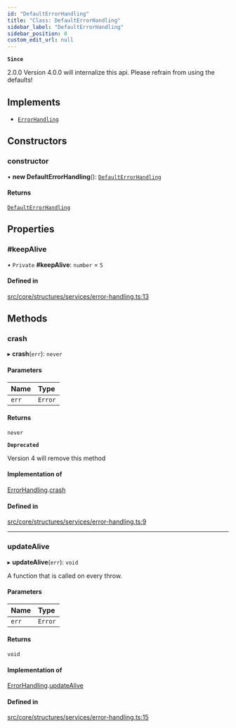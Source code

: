 ```yaml
---
id: "DefaultErrorHandling"
title: "Class: DefaultErrorHandling"
sidebar_label: "DefaultErrorHandling"
sidebar_position: 0
custom_edit_url: null
---
```


**`Since`**

2.0.0
Version 4.0.0 will internalize this api. Please refrain from using the defaults!

## Implements

- [`ErrorHandling`](../interfaces/ErrorHandling.md)

## Constructors

### constructor

• **new DefaultErrorHandling**(): [`DefaultErrorHandling`](DefaultErrorHandling.md)

#### Returns

[`DefaultErrorHandling`](DefaultErrorHandling.md)

## Properties

### #keepAlive

• `Private` **#keepAlive**: `number` = `5`

#### Defined in

[src/core/structures/services/error-handling.ts:13](https://github.com/sern-handler/handler/blob/9d5c6c7/src/core/structures/services/error-handling.ts#L13)

## Methods

### crash

▸ **crash**(`err`): `never`

#### Parameters

| Name | Type |
| :------ | :------ |
| `err` | `Error` |

#### Returns

`never`

**`Deprecated`**

Version 4 will remove this method

#### Implementation of

[ErrorHandling](../interfaces/ErrorHandling.md).[crash](../interfaces/ErrorHandling.md#crash)

#### Defined in

[src/core/structures/services/error-handling.ts:9](https://github.com/sern-handler/handler/blob/9d5c6c7/src/core/structures/services/error-handling.ts#L9)

___

### updateAlive

▸ **updateAlive**(`err`): `void`

A function that is called on every throw.

#### Parameters

| Name | Type |
| :------ | :------ |
| `err` | `Error` |

#### Returns

`void`

#### Implementation of

[ErrorHandling](../interfaces/ErrorHandling.md).[updateAlive](../interfaces/ErrorHandling.md#updatealive)

#### Defined in

[src/core/structures/services/error-handling.ts:15](https://github.com/sern-handler/handler/blob/9d5c6c7/src/core/structures/services/error-handling.ts#L15)

